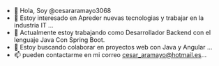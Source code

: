 - 👋 Hola, Soy @cesararamayo3068
- 👀 Estoy interesado en Apreder nuevas tecnologias y trabajar en la industria IT ...
- 🌱 Actualmente estoy trabajando como Desarrollador Backend con el lenguaje Java Con Spring Boot.
- 💞️ Estoy buscando colaborar en proyectos web con Java y Angular  ...
- 📫 pueden contactarme en mi correo cesar_aramayo@hotmail.es...

<!---
cesararamayo3068/cesararamayo3068 is a ✨ special ✨ repository because its `README.md` (this file) appears on your GitHub profile.
You can click the Preview link to take a look at your changes.
--->
